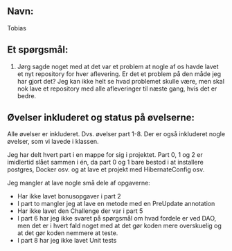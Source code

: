 ## Navn:

Tobias


## Et spørgsmål: 

1) Jørg sagde noget med at det var et problem at nogle af os havde lavet et nyt
   repository for hver aflevering. Er det et problem på den måde jeg har gjort det?
   Jeg kan ikke helt se hvad problemet skulle være, men skal nok lave et repository
   med alle afleveringer til næste gang, hvis det er bedre.  


 ## Øvelser inkluderet og status på øvelserne: 

 Alle øvelser er inkluderet. Dvs. øvelser part 1-8. Der er også inkluderet nogle øvelser, som vi lavede i klassen. 
  
 Jeg har delt hvert part i en mappe for sig i projektet. Part 0, 1 og 2 er imidlertid slået sammen i én, da part 0 og 1 
 bare bestod i at installere postgres, Docker osv. og at lave et projekt med HibernateConfig osv. 
 
 Jeg mangler at lave nogle små dele af opgaverne: 
 - Har ikke lavet bonusopgaver i part 2
 - I part to mangler jeg at lave en metode med en PreUpdate annotation
 - Har ikke lavet den Challenge der var i part 5
 - I part 6 har jeg ikke svaret på spørgsmål om hvad fordele er ved DAO, men det er i hvert fald
   noget med at det gør koden mere overskuelig og at det gør koden nemmere at teste.
- I part 8 har jeg ikke lavet Unit tests 
